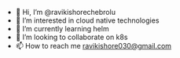 - 👋 Hi, I’m @ravikishorechebrolu
- 👀 I’m interested in cloud native technologies
- 🌱 I’m currently learning helm
- 💞️ I’m looking to collaborate on k8s
- 📫 How to reach me ravikishore030@gmail.com

<!---
ravikishorechebrolu/ravikishorechebrolu is a ✨ special ✨ repository because its `README.md` (this file) appears on your GitHub profile.
You can click the Preview link to take a look at your changes.
--->
